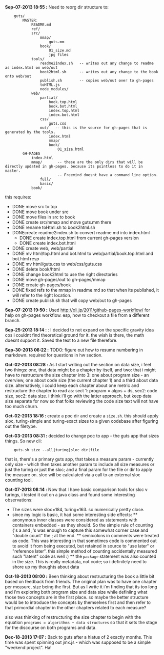 **Sep-07-2013 18:55 :** Need to reorg dir structure to:

		guts/
			MASTER:
				README.md
				ref/
				src/
					mmap/
						guts.mm
					book/
						01_size.md
						jpg files
				tools/
					readme2index.sh   -- writes out any change to readme as index.html on web/out
					book2html.sh      -- writes out any change to the book onto web/out
					publish.sh        -- copies web/out over to gh-pages
					toHTML.js
					node_modules/				
				web/
					partial/
						book.top.html
						book.bot.html
						index.top.html
						index.bot.html
					css/
						guts.css
					out/   -- this is the source for gh-pages that is generated by the tools.
						index.html
						mmap/
						book/
							01_size.html
			GH-PAGES
				index.html
				mmap/       -- these are the only dirs that will be directly updated in gh-pages. because its pointless to do it in master. 
					        -- Freemind doesnt have a command line option.
					full/
					basic/
				book/

this requires:

* DONE move src to top
* DONE move book under src
* DONE move files in src to book
* DONE create src/mmap and move guts.mm there
* DONE rename toHtml.sh to book2html.sh
* DONEcreate readme2index.sh to convert readme.md into index.html
	- DONE create index.top.html from current gh-pages version
	- DONE create index.bot.html
* DONE create web, web/partial
* DONE mv html/top.html and bot.html to web/partial/book.top.html and bot.html resp
* DONE mv html/guts.css to web/css/guts.css
* DONE delete book/html
* DONE change book2html to use the right directories
* DONE move gh-pages/out to gh-pages/mmap
* DONE create gh-pages/book
* DONE fixed refs to the mmap in readme.md so that when its published, it will refer to the right location.
* DONE create publish.sh that will copy web/out to gh-pages

**Sep-07-2013 19:50 :** Used http://oli.jp/2011/github-pages-workflow/ for help on gh-pages workflow. esp, how to checkout a file from a different branch.

**Sep-25-2013 18:14 :** : I decided to not expand on the specific gravity idea cos i couldnt find theoretical ground for it. the wish is there, the math doesnt support it. Saved the text to a new file therefore.

**Sep-30-2013 08:22 :** TODO: figure out how to resume numbering in markdown. required for questions in hw section.

**Oct-02-2013 08:28 :** As I start writing out the section on data size, i feel two things: one, that data might be a chapter by itself, and two: that i might have to restructure the size chapter into 3: one about program size - an overview, one about code size (the current chapter 1) and a third about data size. alternatively, i could keep each chapter about one metric and restructure the chapter to read as: sect 1: program = algos + ds, sec2: code size, sec2: data size. i think i'll go with the latter approach, but keep data size separate for now so that folks reviewing the code size text will not have too much churn.

**Oct-02-2013 18:16 :** create a poc dir and create a `size.sh`. this should apply sloc, turing-simple and turing-exact sizes to a given codebase after figuring out the filetype.

**Oct-03-2013 08:31 :**  decided to change poc to app - the guts app that sizes things. So new cli:

		guts.sh size --all|turing|sloc dir|file

that is, there's a primary guts app, that takes a measure param - currently only size - which then takes another param to include all size measures or just the turing or just the sloc; and a final param for the file or dir to apply the measure on. sloc will be calculated via a call to an external sloc counting tool.

**Oct-07-2013 08:14 :** Now that I have basic comparison tools for sloc v turings, i tested it out on a java class and found some interesting observations:

* The sizes were sloc=184, turing=163. so numerically pretty close.
* since my logic is basic, it had some interesting side effects:
** anonymous inner classes were considered as statements with containers embedded - as they should. So the simple rule of counting {'s a and ;'s was enough to capture this somewhat corner case and "double count" the ; at the end.
** semicolons in comments were treated as code. This was interesting in that sometimes code is commented out to avoid it from being executed, but retained in source to "use later" or "reference later". this simple method of counting accidentally measured such "latent" code as well :)
** the `package` statement was also counted in the size. This is really metadata, not code; so i definitely need to shore up my thoughts about data

**Oct-18-2013 08:00 :** Been thinking about restructuring the book a little bit based on feedback from friends. The original plan was to have one chapter per measure, size being the first. But as I write it i'm finding that its too long and i'm exploring both program size and data size while definiing what those two concepts are in the first place. so maybe the better structure would be to introduce the concepts by themselves first and then refer to that primordial chapter in the other chapters related to each measure?

also was thinking of restructuring the size chapter to begin with the equation `programs = algorithms + data structures` so that it sets the stage for the discourse on both programs and data.

**Dec-18-2013 17:07 :** Back to guts after a hiatus of 2 exactly months. This time was spent spinning out jmx.js - which was supposed to be a simple "weekend project". Ha!


